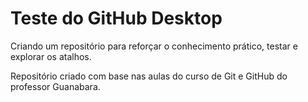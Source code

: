 # Teste do GitHub Desktop
 Criando um repositório para reforçar o conhecimento prático, testar e explorar os atalhos.

Repositório criado com base nas aulas do curso de Git e GitHub do professor Guanabara.